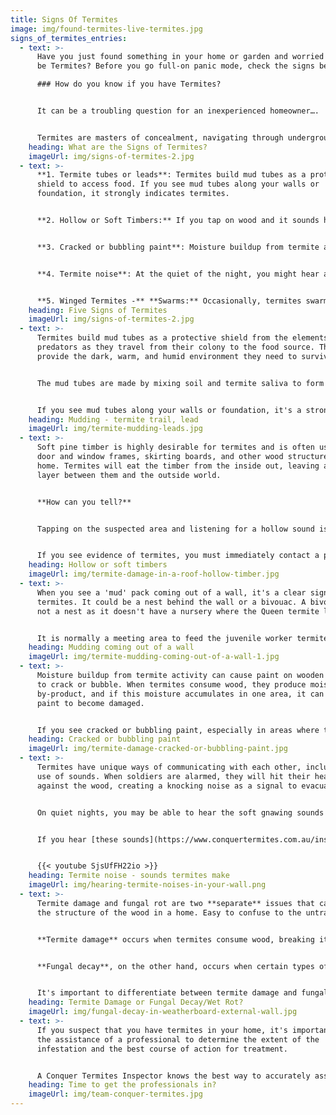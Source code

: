 ```yaml
---
title: Signs Of Termites
image: img/found-termites-live-termites.jpg
signs_of_termites_entries:
  - text: >-
      Have you just found something in your home or garden and worried it could
      be Termites? Before you go full-on panic mode, check the signs below.  

      ### How do you know if you have Termites?


      It can be a troubling question for an inexperienced homeowner…. 'Is this soft piece of timber a sign of termites'?


      Termites are masters of concealment, navigating through underground tunnels and inside the wooden structures of your home, often undetected. It's not uncommon for their presence to go unnoticed until after they've caused significant damage.
    heading: What are the Signs of Termites?
    imageUrl: img/signs-of-termites-2.jpg
  - text: >-
      **1. Termite tubes or leads**: Termites build mud tubes as a protective
      shield to access food. If you see mud tubes along your walls or
      foundation, it strongly indicates termites.


      **2. Hollow or Soft Timbers:** If you tap on wood and it sounds hollow, it may indicate that termites have eaten the inside of the wood. Damaged wood: Termites eat wood from the inside out, causing it to become thin and brittle. If you see any damaged or softwood in your home, it could be a sign of termites.


      **3. Cracked or bubbling paint**: Moisture buildup from termite activity can cause the paint on wooden surfaces to crack or bubble.


      **4. Termite noise**: At the quiet of the night, you might hear a tapping noise or a crunching munching sound.


      **5. Winged Termites -** **Swarms:** Occasionally, termites swarm to start new colonies. If you see a swarm of winged termites (Alates) or find discarded wings, especially near light sources, this could indicate a termite presence.
    heading: Five Signs of Termites
    imageUrl: img/signs-of-termites-2.jpg
  - text: >-
      Termites build mud tubes as a protective shield from the elements and
      predators as they travel from their colony to the food source. These tubes
      provide the dark, warm, and humid environment they need to survive. 


      The mud tubes are made by mixing soil and termite saliva to form a paste-like substance that dries to a hardness similar to plaster.


      If you see mud tubes along your walls or foundation, it's a strong indication of a termite infestation and you should have a professional inspect your home as **soon** as possible.
    heading: Mudding - termite trail, lead
    imageUrl: img/termite-mudding-leads.jpg
  - text: >-
      Soft pine timber is highly desirable for termites and is often used for
      door and window frames, skirting boards, and other wood structures in the
      home. Termites will eat the timber from the inside out, leaving a thin
      layer between them and the outside world.


      **How can you tell?**


      Tapping on the suspected area and listening for a hollow sound is a simple way to determine if there may be termites present. Using a sharp knife to make a small slit and inspecting the interior of the wood can also provide evidence of termites.


      If you see evidence of termites, you must immediately contact a professional for a thorough inspection and treatment. Sealing the opened area with tape will prevent the termites from fleeing away and allow the inspector to understand the full extent of the problem.
    heading: Hollow or soft timbers
    imageUrl: img/termite-damage-in-a-roof-hollow-timber.jpg
  - text: >-
      When you see a 'mud' pack coming out of a wall, it's a clear sign you have
      termites. It could be a nest behind the wall or a bivouac. A bivouac is
      not a nest as it doesn't have a nursery where the Queen termite lays eggs.


      It is normally a meeting area to feed the juvenile worker termites or grow their fungus source for their protein.
    heading: Mudding coming out of a wall
    imageUrl: img/termite-mudding-coming-out-of-a-wall-1.jpg
  - text: >-
      Moisture buildup from termite activity can cause paint on wooden surfaces
      to crack or bubble. When termites consume wood, they produce moisture as a
      by-product, and if this moisture accumulates in one area, it can cause
      paint to become damaged.


      If you see cracked or bubbling paint, especially in areas where there may be termite activity, it's important to have a professional inspect your home to determine the cause and take appropriate action to address any termite infestations.
    heading: Cracked or bubbling paint
    imageUrl: img/termite-damage-cracked-or-bubbling-paint.jpg
  - text: >-
      Termites have unique ways of communicating with each other, including the
      use of sounds. When soldiers are alarmed, they will hit their heads
      against the wood, creating a knocking noise as a signal to evacuate.


      On quiet nights, you may be able to hear the soft gnawing sounds made by worker termites as they scrape and eat the wood.


      If you hear [these sounds](https://www.conquertermites.com.au/inspections/found-termites/termite-sounds/), it's a strong indication of a termite infestation and you should have a professional inspect your home as soon as possible.


      {{< youtube SjsUfFH22io >}}
    heading: Termite noise - sounds termites make
    imageUrl: img/hearing-termite-noises-in-your-wall.png
  - text: >-
      Termite damage and fungal rot are two **separate** issues that can affect
      the structure of the wood in a home. Easy to confuse to the untrained eye.


      **Termite damage** occurs when termites consume wood, breaking it down and weakening its structural integrity. This type of damage is often hidden and can go undetected for a long time, leading to significant harm to the structure of a building.


      **Fungal decay**, on the other hand, occurs when certain types of fungi infect the wood, breaking down the cellulose and hemicellulose within it and causing it to become soft and crumbly. A musty odour and visible discolouration of the wood typically accompany this type of damage.


      It's important to differentiate between termite damage and fungal rot, as they require different types of treatment and repair. A professional inspection can help determine the cause of the damage and provide the necessary recommendations for addressing it.
    heading: Termite Damage or Fungal Decay/Wet Rot?
    imageUrl: img/fungal-decay-in-weatherboard-external-wall.jpg
  - text: >-
      If you suspect that you have termites in your home, it's important to seek
      the assistance of a professional to determine the extent of the
      infestation and the best course of action for treatment.


      A Conquer Termites Inspector knows the best way to accurately assess the situation and provide a comprehensive report on what steps need to be taken to eliminate the termites.
    heading: Time to get the professionals in?
    imageUrl: img/team-conquer-termites.jpg
---
```

